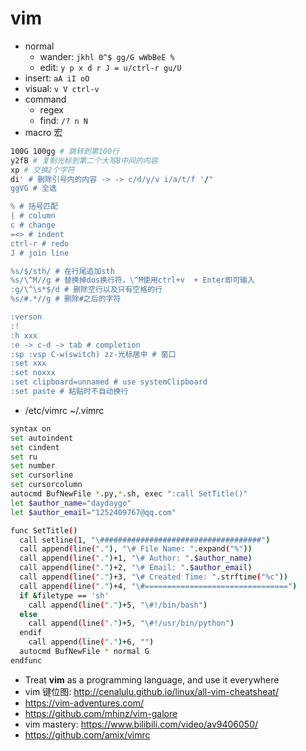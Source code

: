 # vim

- normal
  - wander: `jkhl 0^$ gg/G wWbBeE %`
  - edit: `y p x d r J = u/ctrl-r gu/U`
- insert: `aA iI oO`
- visual: `v V ctrl-v`
- command
  - regex
  - find: `/? n N`
- macro 宏

```sh
100G 100gg # 跳转到第100行
y2fB # 复制光标到第二个大写B中间的内容
xp # 交换2个字符
di' # 删除引号内的内容 -> -> c/d/y/v i/a/t/f '/"
ggVG # 全选

% # 括号匹配
| # column
c # change
=<> # indent
ctrl-r # redo
J # join line

%s/$/sth/ # 在行尾追加sth
%s/\^M//g # 替换掉dos换行符，\^M使用ctrl+v  + Enter即可输入
:g/\^\s*$/d # 删除空行以及只有空格的行
%s/#.*//g # 删除#之后的字符

:verson
:!
:h xxx
:e -> c-d -> tab # completion
:sp :vsp C-w(switch) zz-光标居中 # 窗口
:set xxx
:set noxxx
:set clipboard=unnamed # use systemClipboard
:set paste # 粘贴时不自动换行
```

- /etc/vimrc ~/.vimrc

```sh
syntax on
set autoindent
set cindent
set ru
set number
set cursorline
set cursorcolumn
autocmd BufNewFile *.py,*.sh, exec ":call SetTitle()"
let $author_name="daydaygo"
let $author_email="1252409767@qq.com"

func SetTitle()
  call setline(1, "\####################################")
  call append(line("."), "\# File Name: ".expand("%"))
  call append(line(".")+1, "\# Author: ".$author_name)
  call append(line(".")+2, "\# Email: ".$author_email)
  call append(line(".")+3, "\# Created Time: ".strftime("%c"))
  call append(line(".")+4, "\#================================")
  if &filetype == 'sh'
    call append(line(".")+5, "\#!/bin/bash")
  else
    call append(line(".")+5, "\#!/usr/bin/python")
  endif
    call append(line(".")+6, "")
  autocmd BufNewFile * normal G
endfunc
```

- Treat **vim** as a programming language, and use it everywhere
- vim 键位图: http://cenalulu.github.io/linux/all-vim-cheatsheat/
- https://vim-adventures.com/
- https://github.com/mhinz/vim-galore
- vim mastery: https://www.bilibili.com/video/av9406050/
- https://github.com/amix/vimrc
